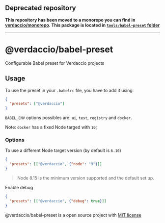 ## Deprecated repository

**This repository has been moved to a monorepo you can find in [verdaccio/monorepo](https://github.com/verdaccio/monorepo). This package is located in [`tools/babel-preset` folder](https://github.com/verdaccio/monorepo/tree/master/tools/babel-preset)**

---

# @verdaccio/babel-preset

Configurable Babel preset for Verdaccio projects

## Usage

To use the preset in your `.babelrc` file, you have to add it using:

```json
{
  "presets": ["@verdaccio"]
}
```

`BABEL_ENV` options possibles are: `ui`, `test`, `registry` and `docker`.

Note: `docker` has a fixed Node targed with `10`;

### Options

To use a different Node target version (by default is `6.10`)

```json
{
  "presets": [["@verdaccio", {"node": "9"}]]
}
```

> Node 8.15 is the minimum version supported and the default set up.

Enable debug

```json
{
  "presets": [["@verdaccio", {"debug": true}]]
}
```

@verdaccio/babel-preset is a open source project with [MIT license](LICENSE)
